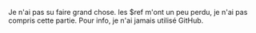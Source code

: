 Je n'ai pas su faire grand chose. 
les $ref m'ont un peu perdu, je n'ai pas compris cette partie.
Pour info, je n'ai jamais utilisé GitHub.